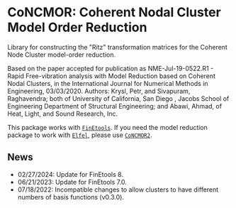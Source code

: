 # CoNCMOR: Coherent Nodal Cluster Model Order Reduction

Library for constructing the "Ritz" transformation matrices for the Coherent Node Cluster model-order reduction.

Based on the paper accepted for publication as NME-Jul-19-0522.R1 - Rapid Free-vibration analysis with Model Reduction based on Coherent Nodal Clusters, in the International Journal for Numerical Methods in Engineering, 03/03/2020. Authors: Krysl, Petr, and Sivapuram, Raghavendra; both of University of California, San Diego , Jacobs School of Engineering Department of Structural Engineering; and
Abawi, Ahmad, of Heat, Light, and Sound Research, Inc.

This package works with [`FinEtools`](https://github.com/PetrKryslUCSD/FinEtools.jl). If you need the model reduction package to work with [`Elfel`](https://github.com/PetrKryslUCSD/Elfel.jl), please use [`CoNCMOR2`](https://github.com/PetrKryslUCSD/CoNCMOR2.jl).

## News

- 02/27/2024: Update for   FinEtools 8. 
- 06/21/2023: Update for   FinEtools 7.0. 
- 07/18/2022: Incompatible changes to allow clusters to have different numbers
  of basis functions (v0.3.0).
